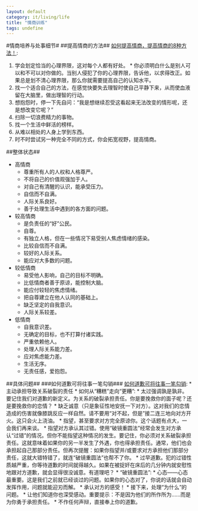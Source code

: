 ```yaml
---
layout: default
category: it/living/life
title: "情商训练"
tags: undefine
---
```






#情商培养与处事细节#
##提高情商的方法##
[如何提高情商，提高情商的8种方法！](http://www.xuezhonghua.com/article.asp?id=340):
  1. 学会划定恰当的心理界限，这对每个人都有好处。
    * 你必须明白什么是别人可以和不可以对你做的。当别人侵犯了你的心理界限，告诉他，以求得改正。如果总是划不清心理界限，那么你就需要提高自己的认知水平。
  1. 找一个适合自己的方法，在感觉快要失去理智时使自己平静下来，从而使血液留在大脑里，做出理智的行动。
  1. 想抱怨时，停一下先自问：“我是想继续忍受这看起来无法改变的情形呢，还是想改变它呢？”
  1. 扫除一切浪费精力的事物。
  1. 找一个生活中鲜活的榜样。
  1. 从难以相处的人身上学到东西。
  1. 时不时尝试另一种完全不同的方式，你会拓宽视野，提高情商。

##整体状态##
  * 高情商
    * 尊重所有人的人权和人格尊严。
    * 不将自己的价值观强加于人。
    * 对自己有清醒的认识，能承受压力。
    * 自信而不自满。
    * 人际关系良好。
    * 善于处理生活中遇到的各方面的问题。
  * 较高情商
    * 是负责任的“好”公民。
    * 自尊。
    * 有独立人格，但在一些情况下易受别人焦虑情绪的感染。
    * 比较自信而不自满。
    * 较好的人际关系。
    * 能应对大多数的问题。
  * 较低情商
    * 易受他人影响，自己的目标不明确。
    * 比低情商者善于原谅，能控制大脑。
    * 能应付较轻的焦虑情绪。
    * 把自尊建立在他人认同的基础上。
    * 缺乏坚定的自我意识。
    * 人际关系较差。
  * 低情商
    * 自我意识差。
    * 无确定的目标，也不打算付诸实践。
    * 严重依赖他人。
    * 处理人际关系能力差。
    * 应对焦虑能力差。
    * 生活无序。
    * 无责任感，爱抱怨。

##具体问题##
###如何道歉可将往事一笔勾销###
  [如何道歉可将往事一笔勾销](http://select.yeeyan.org/view/229384/201866):
    * 主动承担导致关系破裂的责任
    * 如何从“糟糕”走向“更糟”:
      * 太过强调孰是孰非。要记住我们对道歉的新定义。为关系的破裂承担责任。你是要挽救你的面子呢？还是要挽救你的恋情？
      * 缺乏诚意（只是象征性地安抚一下对方）。这对我们的恋情造成的伤害就像膝跳反应一样自然。请不要用“对不起，但是”接二连三地向对方开火。这只会火上浇油。
      * 指望，甚至要求对方完全原谅你。这个话题有点大，一会我们再来谈。
      * 指望对方承认其过错。使用“破镜重圆法”经常会发生对方承认“过错”的情况。但你不能指望这种情况的发生。要记住，你必须对关系破裂承担责任。这就意味着如果你的另一半发生了外遇，你也得承担责任。通常，他们也会承担起自己那部分责任。但再次提醒：如果你指望并/或要求对方承担他们那部分责任，这就大错特错了，就连“破镜重圆法”也帮不了你。
      * 过早道歉。犯的过错性质越严重，你等待道歉的时间就得越久。如果在被捉奸在床后的几分钟内就安慰性地跟对方道歉，就会显得很没诚意。有道理吧？
    * “破镜重圆法”: 
      * 心态——心态最重要。这是我们之前就已经谈过的问题。如果你的心态对了，你说的话就会自动发挥作用，问题就能迎刃而解。
      * 承认对方的感受！
      * 接下来，处理“为什么”的问题。
      * 让他们知道你也深受感动。重要提示：不是因为他们的所作所为……而是为你勇于承担责任。
      * 不作任何声辩，直接奉上你的道歉。
